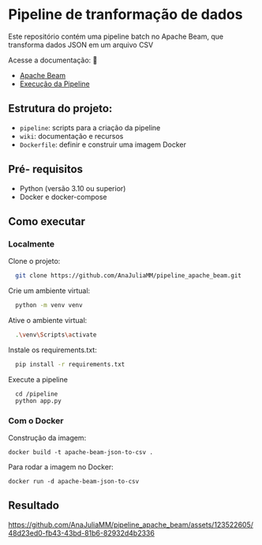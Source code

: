 # Pipeline de tranformação de dados
Este repositório contém uma pipeline batch no Apache Beam, que transforma dados JSON em um arquivo CSV

Acesse a documentação: 🔗
- [Apache Beam](./wiki/apache.md)
- [Execução da Pipeline](./wiki/execucao.md)

## Estrutura do projeto: 
- `pipeline`: scripts para a criação da pipeline
- `wiki`: documentação e recursos
- `Dockerfile`: definir e construir uma imagem Docker

## Pré- requisitos
- Python (versão 3.10 ou superior)
- Docker e docker-compose

## Como executar
### Localmente

Clone o projeto:

```bash
  git clone https://github.com/AnaJuliaMM/pipeline_apache_beam.git
```

Crie um ambiente virtual:

```bash
  python -m venv venv
```

Ative o ambiente virtual:

```bash
  .\venv\Scripts\activate
```

Instale os requirements.txt:

```bash
  pip install -r requirements.txt
```

Execute a pipeline
```
  cd /pipeline
  python app.py
```

### Com o Docker
Construção da imagem:
```
docker build -t apache-beam-json-to-csv .
```
Para rodar a imagem no Docker:

```
docker run -d apache-beam-json-to-csv
```

## Resultado
https://github.com/AnaJuliaMM/pipeline_apache_beam/assets/123522605/48d23ed0-fb43-43bd-81b6-82932d4b2336


